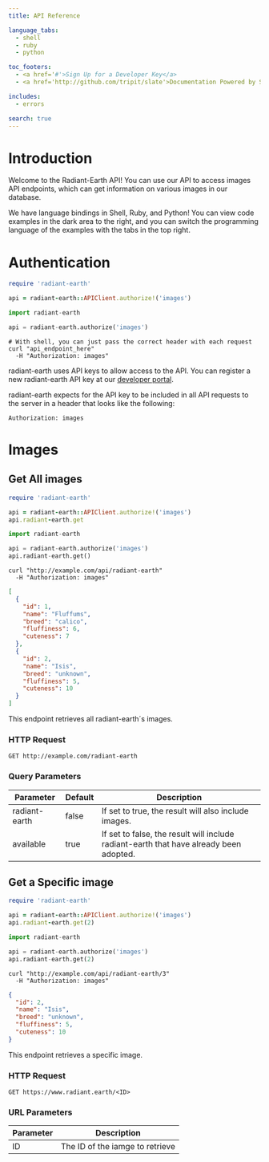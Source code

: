 ```yaml
---
title: API Reference

language_tabs:
  - shell
  - ruby
  - python

toc_footers:
  - <a href='#'>Sign Up for a Developer Key</a>
  - <a href='http://github.com/tripit/slate'>Documentation Powered by Slate</a>

includes:
  - errors

search: true
---
```


# Introduction

Welcome to the Radiant-Earth API! You can use our API to access images API endpoints, which can get information on various images in our database.

We have language bindings in Shell, Ruby, and Python! You can view code examples in the dark area to the right, and you can switch the programming language of the examples with the tabs in the top right.

# Authentication

```ruby
require 'radiant-earth'

api = radiant-earth::APIClient.authorize!('images')
```

```python
import radiant-earth

api = radiant-earth.authorize('images')
```

```shell
# With shell, you can just pass the correct header with each request
curl "api_endpoint_here"
  -H "Authorization: images"
```

radiant-earth uses API keys to allow access to the API. You can register a new radiant-earth API key at our [developer portal](http://example.com/developers).

radiant-earth expects for the API key to be included in all API requests to the server in a header that looks like the following:

`Authorization: images`

# Images

## Get All images

```ruby
require 'radiant-earth'

api = radiant-earth::APIClient.authorize!('images')
api.radiant-earth.get
```

```python
import radiant-earth

api = radiant-earth.authorize('images')
api.radiant-earth.get()
```

```shell
curl "http://example.com/api/radiant-earth"
  -H "Authorization: images"
```

```json
[
  {
    "id": 1,
    "name": "Fluffums",
    "breed": "calico",
    "fluffiness": 6,
    "cuteness": 7
  },
  {
    "id": 2,
    "name": "Isis",
    "breed": "unknown",
    "fluffiness": 5,
    "cuteness": 10
  }
]
```

This endpoint retrieves all radiant-earth´s images.

### HTTP Request
`GET http://example.com/radiant-earth`


### Query Parameters

Parameter | Default | Description
--------- | ------- | -----------
radiant-earth | false | If set to true, the result will also include images.
available | true | If set to false, the result will include radiant-earth that have already been adopted.


## Get a Specific image

```ruby
require 'radiant-earth'

api = radiant-earth::APIClient.authorize!('images')
api.radiant-earth.get(2)
```

```python
import radiant-earth

api = radiant-earth.authorize('images')
api.radiant-earth.get(2)
```

```shell
curl "http://example.com/api/radiant-earth/3"
  -H "Authorization: images"
```

```json
{
  "id": 2,
  "name": "Isis",
  "breed": "unknown",
  "fluffiness": 5,
  "cuteness": 10
}
```

This endpoint retrieves a specific image.

### HTTP Request
`GET https://www.radiant.earth/<ID>`

### URL Parameters

Parameter | Description
--------- | -----------
ID | The ID of the iamge to retrieve
